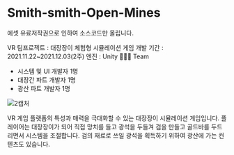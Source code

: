 # Smith-smith-Open-Mines
에셋 유료저작권으로 인하여 소스코드만 올립니다.

VR 팀프로젝트 : 대장장이 체험형 시뮬레이션 게임 
개발 기간 : 2021.11.22~2021.12.03(2주)
엔진 : Unity
🧑🏻‍💻 Team

- 시스템 및 UI 개발자 1명
- 대장간 파트 개발자 1명
- 광산 파트 개발자 1명

![2캡처](https://user-images.githubusercontent.com/93479286/150162546-8768f9fe-8fd2-482a-b032-5e7ffa43ed12.PNG)

VR 게임 플랫폼의 특성과 매력을 극대화할 수 있는 대장장이 시뮬레이션 게임입니다.
플레이어는 대장장이가 되어 직접 망치를 들고 광석을 두들겨 검을 만들고 골드바를 두드리면서 시스템을 조절합니다.
검의 재료로 쓰일 광석을 획득하기 위하여 광산에 가는 컨텐츠도 있습니다.
